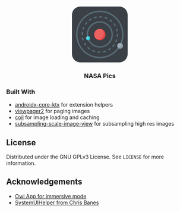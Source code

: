 <p align="center">
  <a href="https://github.com/gowthamgts/nasa-pictures">
    <img src="https://github.com/gowthamgts/nasa-pictures/blob/master/app/src/main/ic_launcher-playstore.png?raw=true"
    alt="NASA Pics" width="150" height="150" style="border-radius:15%">
  </a>

  <h3 align="center">NASA Pics</h3>
</p>

### Built With

* [androidx-core-ktx](https://developer.android.com/kotlin/ktx) for extension helpers
* [viewpager2](https://developer.android.com/jetpack/androidx/releases/viewpager2) for paging images
* [coil](https://github.com/coil-kt/coil) for image loading and caching
* [subsampling-scale-image-view](https://github.com/davemorrissey/subsampling-scale-image-view) for subsampling high res images


## License

Distributed under the GNU GPLv3 License. See `LICENSE` for more information.


## Acknowledgements

* [Owl App for immersive mode](https://github.com/material-components/material-components-android-examples/tree/develop/Owl)
* [SystemUIHelper from Chris Banes](https://gist.github.com/chrisbanes/73de18faffca571f7292)
